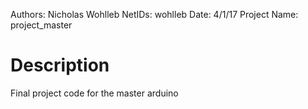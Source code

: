 Authors: Nicholas Wohlleb
NetIDs: wohlleb
Date: 4/1/17
Project Name: project_master

# Description
Final project code for the master arduino
